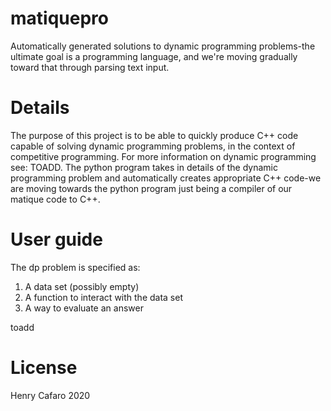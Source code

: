 # matiquepro
Automatically generated solutions to dynamic programming problems-the ultimate goal is a programming language, and we're moving gradually toward that through parsing text input. 

# Details
The purpose of this project is to be able to quickly produce C++ code capable of solving dynamic programming problems, in the context of competitive programming. For more information on dynamic programming see: TOADD. The python program takes in details of the dynamic programming problem and automatically creates appropriate C++ code-we are moving towards the python program just being a compiler of our matique code to C++. 

# User guide
The dp problem is specified as:
1. A data set (possibly empty)
2. A function to interact with the data set
3. A way to evaluate an answer

toadd

# License
Henry Cafaro 2020
